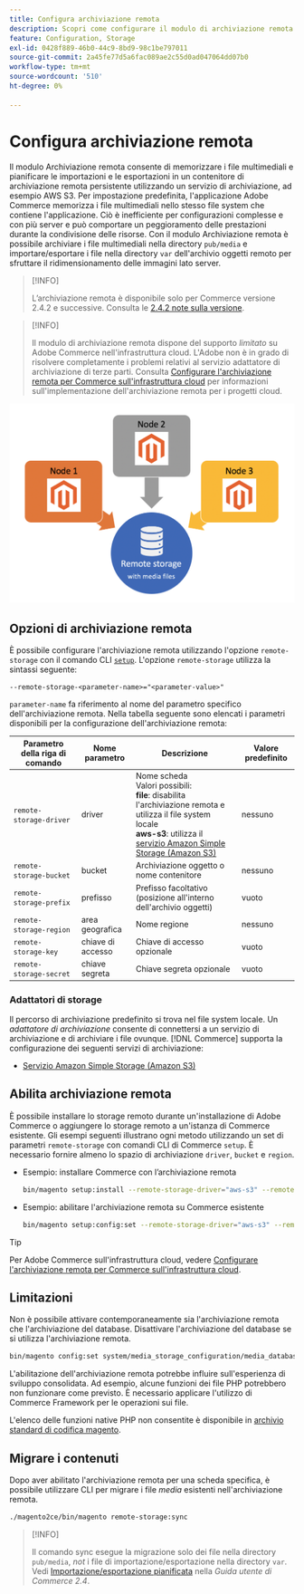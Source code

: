 ```yaml
---
title: Configura archiviazione remota
description: Scopri come configurare il modulo di archiviazione remota per l’applicazione Commerce on-premise.
feature: Configuration, Storage
exl-id: 0428f889-46b0-44c9-8bd9-98c1be797011
source-git-commit: 2a45fe77d5a6fac089ae2c55d0ad047064dd07b0
workflow-type: tm+mt
source-wordcount: '510'
ht-degree: 0%

---
```


# Configura archiviazione remota

Il modulo Archiviazione remota consente di memorizzare i file multimediali e pianificare le importazioni e le esportazioni in un contenitore di archiviazione remota persistente utilizzando un servizio di archiviazione, ad esempio AWS S3. Per impostazione predefinita, l&#39;applicazione Adobe Commerce memorizza i file multimediali nello stesso file system che contiene l&#39;applicazione. Ciò è inefficiente per configurazioni complesse e con più server e può comportare un peggioramento delle prestazioni durante la condivisione delle risorse. Con il modulo Archiviazione remota è possibile archiviare i file multimediali nella directory `pub/media` e importare/esportare i file nella directory `var` dell&#39;archivio oggetti remoto per sfruttare il ridimensionamento delle immagini lato server.

>[!INFO]
>
>L’archiviazione remota è disponibile solo per Commerce versione 2.4.2 e successive. Consulta le [2.4.2 note sulla versione](https://devdocs.magento.com/guides/v2.4/release-notes/open-source-2-4-2.html).

>[!INFO]
>
>Il modulo di archiviazione remota dispone del supporto _limitato_ su Adobe Commerce nell&#39;infrastruttura cloud. L&#39;Adobe non è in grado di risolvere completamente i problemi relativi al servizio adattatore di archiviazione di terze parti. Consulta [Configurare l&#39;archiviazione remota per Commerce sull&#39;infrastruttura cloud](cloud-support.md) per informazioni sull&#39;implementazione dell&#39;archiviazione remota per i progetti cloud.

![immagine schema](../../assets/configuration/remote-storage-schema.png)

## Opzioni di archiviazione remota

È possibile configurare l&#39;archiviazione remota utilizzando l&#39;opzione `remote-storage` con il comando CLI [`setup`](../../installation/tutorials/deployment.md). L&#39;opzione `remote-storage` utilizza la sintassi seguente:

```text
--remote-storage-<parameter-name>="<parameter-value>"
```

`parameter-name` fa riferimento al nome del parametro specifico dell&#39;archiviazione remota. Nella tabella seguente sono elencati i parametri disponibili per la configurazione dell&#39;archiviazione remota:

| Parametro della riga di comando | Nome parametro | Descrizione | Valore predefinito |
|--- |--- |--- |--- |
| `remote-storage-driver` | driver | Nome scheda<br>Valori possibili:<br>**file**: disabilita l&#39;archiviazione remota e utilizza il file system locale <br>**aws-s3**: utilizza il [servizio Amazon Simple Storage (Amazon S3)](remote-storage-aws-s3.md) | nessuno |
| `remote-storage-bucket` | bucket | Archiviazione oggetto o nome contenitore | nessuno |
| `remote-storage-prefix` | prefisso | Prefisso facoltativo (posizione all&#39;interno dell&#39;archivio oggetti) | vuoto |
| `remote-storage-region` | area geografica | Nome regione | nessuno |
| `remote-storage-key` | chiave di accesso | Chiave di accesso opzionale | vuoto |
| `remote-storage-secret` | chiave segreta | Chiave segreta opzionale | vuoto |

### Adattatori di storage

Il percorso di archiviazione predefinito si trova nel file system locale. Un _adattatore di archiviazione_ consente di connettersi a un servizio di archiviazione e di archiviare i file ovunque. [!DNL Commerce] supporta la configurazione dei seguenti servizi di archiviazione:

- [Servizio Amazon Simple Storage (Amazon S3)](remote-storage-aws-s3.md)

## Abilita archiviazione remota

È possibile installare lo storage remoto durante un&#39;installazione di Adobe Commerce o aggiungere lo storage remoto a un&#39;istanza di Commerce esistente. Gli esempi seguenti illustrano ogni metodo utilizzando un set di parametri `remote-storage` con comandi CLI di Commerce `setup`. È necessario fornire almeno lo spazio di archiviazione `driver`, `bucket` e `region`.

- Esempio: installare Commerce con l’archiviazione remota

  ```bash
  bin/magento setup:install --remote-storage-driver="aws-s3" --remote-storage-bucket="myBucket" --remote-storage-region="us-east-1"
  ```

- Esempio: abilitare l&#39;archiviazione remota su Commerce esistente

  ```bash
  bin/magento setup:config:set --remote-storage-driver="aws-s3" --remote-storage-bucket="myBucket" --remote-storage-region="us-east-1"
  ```

>[!TIP]
>
>Per Adobe Commerce sull&#39;infrastruttura cloud, vedere [Configurare l&#39;archiviazione remota per Commerce sull&#39;infrastruttura cloud](cloud-support.md).

## Limitazioni

Non è possibile attivare contemporaneamente sia l&#39;archiviazione remota che l&#39;archiviazione del database. Disattivare l&#39;archiviazione del database se si utilizza l&#39;archiviazione remota.

```bash
bin/magento config:set system/media_storage_configuration/media_database 0
```

L&#39;abilitazione dell&#39;archiviazione remota potrebbe influire sull&#39;esperienza di sviluppo consolidata. Ad esempio, alcune funzioni dei file PHP potrebbero non funzionare come previsto. È necessario applicare l&#39;utilizzo di Commerce Framework per le operazioni sui file.

L&#39;elenco delle funzioni native PHP non consentite è disponibile in [archivio standard di codifica magento][code-standard].

## Migrare i contenuti

Dopo aver abilitato l&#39;archiviazione remota per una scheda specifica, è possibile utilizzare CLI per migrare i file _media_ esistenti nell&#39;archiviazione remota.

```bash
./magento2ce/bin/magento remote-storage:sync
```

>[!INFO]
>
>Il comando sync esegue la migrazione solo dei file nella directory `pub/media`, _not_ i file di importazione/esportazione nella directory `var`. Vedi [Importazione/esportazione pianificata](https://experienceleague.adobe.com/docs/commerce-admin/systems/data-transfer/data-scheduled-import-export.html) nella _Guida utente di Commerce 2.4_.

<!-- link definitions -->

[import-export]: https://docs.magento.com/user-guide/system/data-scheduled-import-export.html
[code-standard]: https://github.com/magento/magento-coding-standard/blob/develop/Magento2/Sniffs/Functions/DiscouragedFunctionSniff.php
